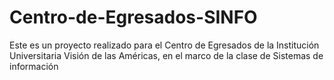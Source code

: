 # Centro-de-Egresados-SINFO
Este es un proyecto realizado para el Centro de Egresados de la Institución Universitaria Visión de las Américas, en el marco de la clase de Sistemas de información 
